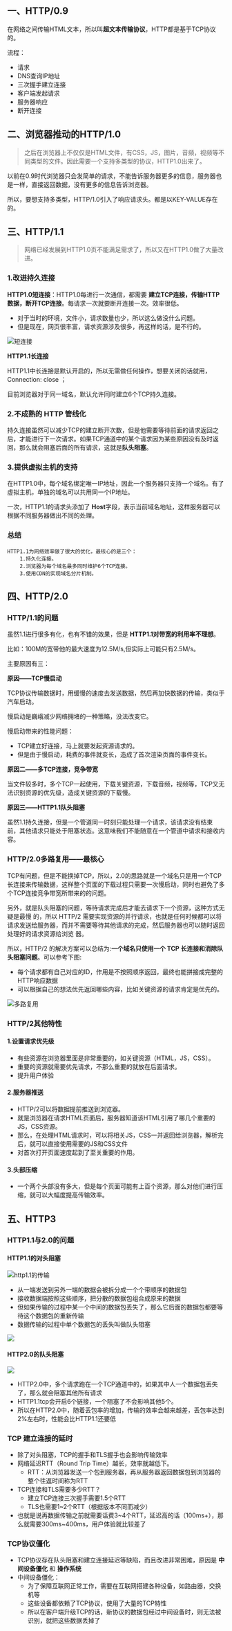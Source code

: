## 一、HTTP/0.9

在网络之间传输HTML文本，所以叫**超文本传输协议**，HTTP都是基于TCP协议的。

流程：

- 请求
- DNS查询IP地址
- 三次握手建立连接
- 客户端发起请求
- 服务器响应
- 断开连接

## 二、浏览器推动的HTTP/1.0

> 之后在浏览器上不仅仅是HTML文件，有CSS，JS，图片，音频，视频等不同类型的文件。因此需要一个支持多类型的协议，HTTP1.0出来了。

以前在0.9时代浏览器只会发简单的请求，不能告诉服务器更多的信息，服务器也是一样，直接返回数据，没有更多的信息告诉浏览器。

所以，要想支持多类型，HTTP/1.0引入了响应请求头。都是以KEY-VALUE存在的。

## 三、HTTP/1.1

> 网络已经发展到HTTP1.0页不能满足需求了，所以又在HTTP1.0做了大量改进。

### 1.改进持久连接

**HTTP1.0短连接**：HTTP1.0每进行一次通信，都需要 **建立TCP连接，传输HTTP数据，断开TCP连接**。每请求一次就要断开连接一次。效率很低。

- 对于当时的环境，文件小，请求数量也少，所以这么做没什么问题。
- 但是现在，网页很丰富，请求资源涉及很多，再这样的话，是不行的。

![短连接](./HTTP/HTTPshort_connect.png)

**HTTP1.1长连接**

HTTP1.1中长连接是默认开启的，所以无需做任何操作，想要关闭的话就用， Connection: close ；

目前浏览器对于同一域名，默认允许同时建立6个TCP持久连接。

### 2.不成熟的 HTTP 管线化

持久连接虽然可以减少TCP的建立断开次数，但是他需要等待前面的请求返回之后，才能进行下一次请求。如果TCP通道中的某个请求因为某些原因没有及时返回，那么就会阻塞后面的所有请求，这就是**队头阻塞**。

### 3.提供虚拟主机的支持

在HTTP1.0中，每个域名绑定唯一IP地址，因此一个服务器只支持一个域名。有了虚拟主机，单独的域名可以共用同一个IP地址。

一次，HTTP1.1的请求头添加了 **Host**字段，表示当前域名地址，这样服务器可以根据不同服务器做出不同的处理。

### **总结**

```
HTTP1.1为网络效率做了很大的优化，最核心的是三个：
	1.持久化连接。
	2.浏览器为每个域名最多同时维护6个TCP连接。
	3.使用CDN的实现域名分片机制。
```



## 四、HTTP/2.0

### HTTP/1.1的问题

虽然1.1进行很多有化，也有不错的效果，但是 **HTTP1.1对带宽的利用率不理想**。

比如：100M的宽带他的最大速度为12.5M/s,但实际上可能只有2.5M/s。

主要原因有三：

**原因——TCP慢启动**

TCP协议传输数据时，用缓慢的速度去发送数据，然后再加快数据的传输，类似于汽车启动。

慢启动是巍峨减少网络拥堵的一种策略，没法改变它。

慢启动带来的性能问题：

- TCP建立好连接，马上就要发起资源请求的。
- 但是由于慢启动，耗费的事件就变长，造成了首次渲染页面的事件变长。

**原因二——多TCP连接，竞争带宽**

当文件较多时，多个TCP一起使用，下载关键资源，下载音频，视频等，TCP又无法识别资源的优先级，造成关键资源的下载慢。

**原因三——HTTP1.1队头阻塞**

虽然1.1持久连接，但是一个管道同一时刻只能处理一个请求，该请求没有结束前，其他请求只能处于阻塞状态。这意味我们不能随意在一个管道中请求和接收内容。

### HTTP/2.0多路复用——最核心

TCP有问题，但是不能换掉TCP，所以，2.0的思路就是一个域名只是用一个TCP长连接来传输数据，这样整个页面的下载过程只需要一次慢启动，同时也避免了多个TCP连接竞争带宽所带来的的问题。

另外，就是队头阻塞的问题，等待请求完成后才能去请求下一个资源，这种方式无疑是最慢 的，所以 HTTP/2 需要实现资源的并行请求，也就是任何时候都可以将请求发送给服务器，而并不需要等待其他请求的完成，然后服务器也可以随时返回处理好的请求资源给浏览 器。

所以，HTTP/2 的解决方案可以总结为:**一个域名只使用一个 TCP 长连接和消除队头阻塞问题**。可以参考下图:

- 每个请求都有自己对应的ID，作用是不按照顺序返回，最终也能拼接成完整的HTTP响应数据
- 可以根据自己的想法优先返回哪些内容，比如关键资源的请求肯定是优先的。

![多路复用](./HTTP/HTTP2_many.png)

### HTTP/2其他特性

#### 1.设置请求优先级

- 有些资源在浏览器里面是非常重要的，如关键资源（HTML，JS，CSS）。
- 重要的资源就需要优先请求，不那么重要的就放在后面请求。
- 提升用户体验

#### 2.服务器推送

- HTTP/2可以将数据提前推送到浏览器。
- 就是浏览器在请求HTML页面后，服务器知道该HTML引用了哪几个重要的JS，CSS资源。
- 那么，在处理HTML请求时，可以将相关JS，CSS一并返回给浏览器，解析完后，就可以直接使用需要的JS和CSS文件
- 对首次打开页面速度起到了至关重要的作用。

#### 3.头部压缩

- 一个两个头部没有多大，但是每个页面可能有上百个资源，那么对他们进行压缩，就可以大幅度提高传输效率。

## 五、HTTP3

### HTTP1.1与2.0的问题



#### HTTP1.1的对头阻塞

![http1.1的传输](./HTTP/http1.png)

- 从一端发送到另外一端的数据会被拆分成一个个带顺序的数据包
- 接收数据端按照这些顺序，把分散的数据包组合成原来的数据
- 但如果传输的过程中某一个中间的数据包丢失了，那么它后面的数据包都要等待这个数据包的重新传输
- 数据传输的过程中单个数据包的丢失叫做队头阻塞

![](./HTTP/tcp_lost.png)

#### HTTP2.0的队头阻塞

![](./HTTP/http2_tran.png)

- HTTP2.0中，多个请求跑在一个TCP通道中的，如果其中人一个数据包丢失了，那么就会阻塞其他所有请求
- HTTP1.1tcp会开启6个链接，一个阻塞了不会影响其他5个。
- 所以在HTTP2.0中，随着丢包率的增加，传输的效率会越来越差，丢包率达到2%左右时，性能会比HTTP1.1还要低

### TCP 建立连接的延时

- 除了对头阻塞，TCP的握手和TLS握手也会影响传输效率
- 网络延迟RTT（Round Trip Time）越长，效率就越低下。
  - RTT：从浏览器发送一个包到服务器，再从服务器返回数据包到浏览器的整个往返时间称为RTT
- TCP连接和TLS需要多少RTT？
  - 建立TCP连接三次握手需要1.5个RTT
  - TLS也需要1~2个RTT（根据版本不同而减少）
- 也就是说再数据传输之前就需要话费3~4个RTT，延迟高的话（100ms+），那么就需要300ms~400ms，用户体验就比较差了

### TCP协议僵化

- TCP协议存在队头阻塞和建立连接延迟等缺陷，而且改进非常困难，原因是 **中间设备僵化** 和 **操作系统**
- 中间设备僵化：
  - 为了保障互联网正常工作，需要在互联网搭建各种设备，如路由器，交换机等
  - 这些设备都依赖了TCP协议，使用了大量的TCP特性
  - 所以在客户端升级TCP的话，新协议的数据包经过中间设备时，则无法被识别，就把这些数据丢掉了

